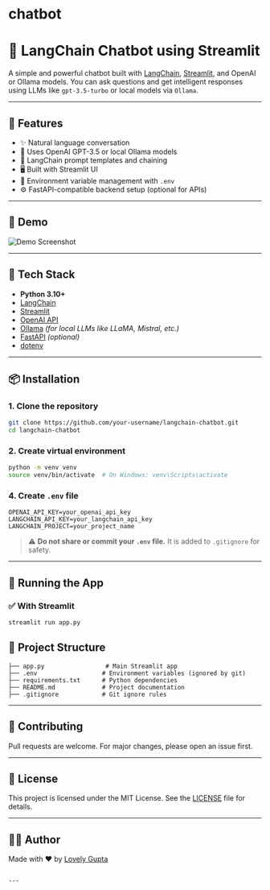 # chatbot

# 💬 LangChain Chatbot using Streamlit

A simple and powerful chatbot built with [LangChain](https://www.langchain.com/), [Streamlit](https://streamlit.io/), and OpenAI or Ollama models. You can ask questions and get intelligent responses using LLMs like `gpt-3.5-turbo` or local models via `Ollama`.

---

## 🚀 Features

- ✨ Natural language conversation
- 🤖 Uses OpenAI GPT-3.5 or local Ollama models
- 🧠 LangChain prompt templates and chaining
- 🖥️ Built with Streamlit UI
- 🔐 Environment variable management with `.env`
- ⚙️ FastAPI-compatible backend setup (optional for APIs)

---

## 📸 Demo

![Demo Screenshot](screenshot.png)

---

## 🧱 Tech Stack

- **Python 3.10+**
- [LangChain](https://python.langchain.com/)
- [Streamlit](https://streamlit.io/)
- [OpenAI API](https://platform.openai.com/)
- [Ollama](https://ollama.com/) *(for local LLMs like LLaMA, Mistral, etc.)*
- [FastAPI](https://fastapi.tiangolo.com/) *(optional)*
- [dotenv](https://pypi.org/project/python-dotenv/)

---

## 📦 Installation

### 1. Clone the repository

```bash
git clone https://github.com/your-username/langchain-chatbot.git
cd langchain-chatbot
````

### 2. Create virtual environment

```bash
python -m venv venv
source venv/bin/activate  # On Windows: venv\Scripts\activate
```

### 4. Create `.env` file

```env
OPENAI_API_KEY=your_openai_api_key
LANGCHAIN_API_KEY=your_langchain_api_key
LANGCHAIN_PROJECT=your_project_name
```

> ⚠️ **Do not share or commit your `.env` file.** It is added to `.gitignore` for safety.

---

## 🧪 Running the App

### ✅ With Streamlit

```bash
streamlit run app.py
```

## 📁 Project Structure

```
├── app.py                 # Main Streamlit app
├── .env                  # Environment variables (ignored by git)
├── requirements.txt      # Python dependencies
├── README.md             # Project documentation
├── .gitignore            # Git ignore rules
```

---

## 🤝 Contributing

Pull requests are welcome. For major changes, please open an issue first.

---

## 📄 License

This project is licensed under the MIT License. See the [LICENSE](LICENSE) file for details.

---

## 🙋‍♂️ Author

Made with ❤️ by [Lovely Gupta](mailto:lovelygupta016@example.com)

```

---

```

